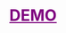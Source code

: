 <h1>
  <a href="https://project5-nested-category-with-drag-and-drop.vercel.app/?vercelToolbarCode=-lU4fy7K4L0K74w" target="_blank" style="color: purple;">
    DEMO
  </a>
</h1>
